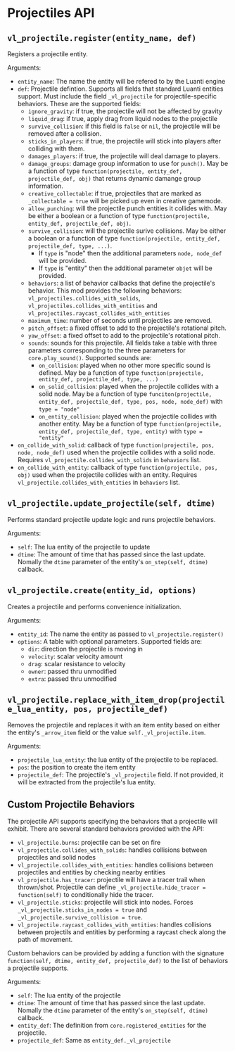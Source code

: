 # Projectiles API

## `vl_projectile.register(entity_name, def)`

Registers a projectile entity.

Arguments:

* `entity_name`: The name the entity will be refered to by the Luanti engine
* `def`: Projectile defintion. Supports all fields that standard Luanti entities support.
         Must include the field `_vl_projectile` for projectile-specific behaviors. These are the supported
         fields:
  * `ignore_gravity`: if true, the projectile will not be affected by gravity
  * `liquid_drag`: if true, apply drag from liquid nodes to the projectile
  * `survive_collision`: if this field is `false` or `nil`, the projectile will be removed after a collision.
  * `sticks_in_players`: if true, the projectile will stick into players after colliding with them.
  * `damages_players`: if true, the projectile will deal damage to players.
  * `damage_groups`: damage group information to use for `punch()`. May be a function of type `function(projectile,
                     entity_def, projectile_def, obj)` that returns dynamic damange group information.
  * `creative_collectable`: if true, projectiles that are marked as `_collectable = true` will be picked up even in
                           creative gamemode.
  * `allow_punching`: will the projectile punch entities it collides with. May be either a boolean or a function
                      of type `function(projectile, entity_def, projectile_def, obj)`.
  * `survive_collision`: will the projectile surive collisions. May be either a boolean or a function of type
                         `function(projectile, entity_def, projectile_def, type, ...)`.
    * If `type` is "node" then the additional parameters `node, node_def` will be provided.
    * If `type` is "entity" then the additional parameter `objet` will be provided.
  * `behaviors`: a list of behavior callbacks that define the projectile's behavior. This mod provides the following
                 behaviors: `vl_projectiles.collides_with_solids`, `vl_projectiles.collides_with_entities`
                            and `vl_projectiles.raycast_collides_with_entities`
  * `maximum_time`: number of seconds until projectiles are removed.
  * `pitch_offset`: a fixed offset to add to the projectile's rotational pitch.
  * `yaw_offset`: a fixed offset to add to the projectile's rotational pitch.
  * `sounds`: sounds for this projectile. All fields take a table with three parameters corresponding to the
              three parameters for `core.play_sound()`. Supported sounds are:
    * `on_collision`: played when no other more specific sound is defined. May be a function of type
                      `function(projectile, entity_def, projectile_def, type, ...)`
    * `on_solid_collision`: played when the projectile collides with a solid node. May be a function of type
        `funciton(projectile, entity_def, projectile_def, type, pos, node, node_def)` with `type = "node"`
    * `on_entity_collision`: played when the projectile collides with another entity. May be a function of type
        `function(projectile, entity_def, projectile_def, type, entity)` with `type = "entity"`
 * `on_collide_with_solid`: callback of type `function(projectile, pos, node, node_def)` used when the projectile
                            collides with a solid node. Requires `vl_projectile.collides_with_solids` in `behaviors` list.
 * `on_collide_with_entity`: callback of type `function(projectile, pos, obj)` used when the projectile collides
                             with an entity. Requires `vl_projectile.collides_with_entities` in `behaviors` list.

## `vl_projectile.update_projectile(self, dtime)`

Performs standard projectile update logic and runs projectile behaviors.

Arguments:
* `self`: The lua entity of the projectile to update
* `dtime`: The amount of time that has passed since the last update. Nomally the `dtime`
           parameter of the entity's `on_step(self, dtime)` callback.

## `vl_projectile.create(entity_id, options)`

Creates a projectile and performs convenience initialization.

Arguments:
* `entity_id`: The name the entity as passed to `vl_projectile.register()`
* `options`: A table with optional parameters. Supported fields are:
  * `dir`: direction the projectile is moving in
  * `velocity`: scalar velocity amount
  * `drag`: scalar resistance to velocity
  * `owner`: passed thru unmodified
  * `extra`: passed thru unmodified

## `vl_projectile.replace_with_item_drop(projectile_lua_entity, pos, projectile_def)`

Removes the projectile and replaces it with an item entity based on either the entity's `_arrow_item` field or
the value `self._vl_projectile.item`.

Arguments:

* `projectile_lua_entity`: the lua entity of the projectile to be replaced.
* `pos`: the position to create the item entity
* `projectile_def`: The projectile's `_vl_projectile` field. If not provided, it will be
   extracted from the projectile's lua entity.

## Custom Projectile Behaviors

The projectile API supports specifying the behaviors that a projectile will exhibit. There are several
standard behaviors provided with the API:

* `vl_projectile.burns`: projectile can be set on fire
* `vl_projectile.collides_with_solids`: handles collisions between projectiles and solid nodes
* `vl_projectile.collides_with_entities`: handles collisions between projectiles and entities by checking nearby entities
* `vl_projectile.has_tracer`: projectile will have a tracer trail when thrown/shot. Projectile can define
   `_vl_projectile.hide_tracer = function(self)` to conditionally hide the tracer.
* `vl_projectile.sticks`: projectile will stick into nodes. Forces `_vl_projectile.sticks_in_nodes = true`
   and `_vl_projectile.survive_collision = true`.
* `vl_projectile.raycast_collides_with_entities`: handles collisions between projectils and entities by performing a raycast
   check along the path of movement.

Custom behaviors can be provided by adding a function with the signature `function(self, dtime, entity_def, projectile_def)`
to the list of behaviors a projectile supports.

Arguments:

* `self`: The lua entity of the projectile
* `dtime`: The amount of time that has passed since the last update. Nomally the `dtime`
           parameter of the entity's `on_step(self, dtime)` callback.
* `entity_def`: The definition from `core.registered_entities` for the projectile.
* `projectile_def`: Same as `entity_def._vl_projectile`



